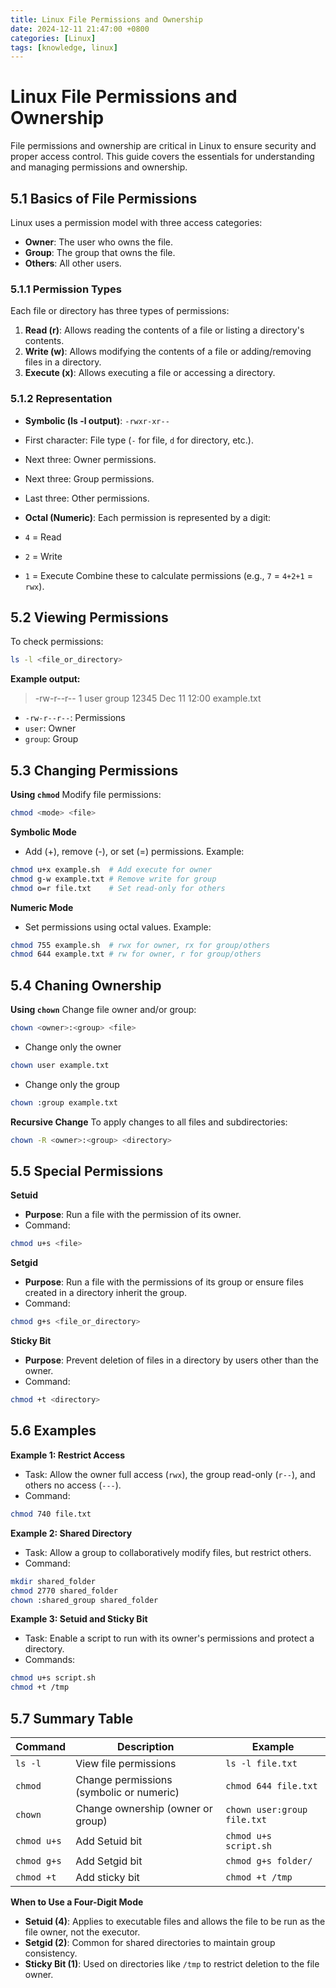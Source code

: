 ```yaml
---
title: Linux File Permissions and Ownership
date: 2024-12-11 21:47:00 +0800
categories: [Linux]
tags: [knowledge, linux]
---
```


# Linux File Permissions and Ownership

File permissions and ownership are critical in Linux to ensure security and proper access control. This guide covers the essentials for understanding and managing permissions and ownership.

## 5.1 Basics of File Permissions
Linux uses a permission model with three access categories:
- **Owner**: The user who owns the file.
- **Group**: The group that owns the file.
- **Others**: All other users.

### 5.1.1 Permission Types
Each file or directory has three types of permissions:
1. **Read (r)**: Allows reading the contents of a file or listing a directory's contents.
2. **Write (w)**: Allows modifying the contents of a file or adding/removing files in a directory.
3. **Execute (x)**: Allows executing a file or accessing a directory.

### 5.1.2 Representation
- **Symbolic (ls -l output)**: `-rwxr-xr--`
- First character: File type (`-` for file, `d` for directory, etc.).
- Next three: Owner permissions.
- Next three: Group permissions.
- Last three: Other permissions.

- **Octal (Numeric)**:
Each permission is represented by a digit:
- `4` = Read
- `2` = Write
- `1` = Execute
Combine these to calculate permissions (e.g., `7` = `4+2+1` = `rwx`).


## 5.2 Viewing Permissions
To check permissions:
```bash
ls -l <file_or_directory>
```

**Example output:**
> -rw-r--r--  1 user group  12345 Dec 11 12:00 example.txt
- `-rw-r--r--`: Permissions
- `user`: Owner
- `group`: Group

## 5.3 Changing Permissions
**Using `chmod`**
Modify file permissions:
```bash
chmod <mode> <file>
```

**Symbolic Mode**
- Add (+), remove (-), or set (=) permissions. Example:
```bash
chmod u+x example.sh  # Add execute for owner
chmod g-w example.txt # Remove write for group
chmod o=r file.txt    # Set read-only for others
```

**Numeric Mode**
- Set permissions using octal values. Example:
```bash
chmod 755 example.sh  # rwx for owner, rx for group/others
chmod 644 example.txt # rw for owner, r for group/others
```

## 5.4 Chaning Ownership
**Using `chown`**
Change file owner and/or group:
```bash
chown <owner>:<group> <file>
```

- Change only the owner
```bash
chown user example.txt
```

- Change only the group
```bash
chown :group example.txt
``` 

**Recursive Change**
To apply changes to all files and subdirectories:
```bash
chown -R <owner>:<group> <directory>
```

## 5.5 Special Permissions
**Setuid**
- **Purpose**: Run a file with the permission of its owner.
- Command:
```bash
chmod u+s <file>
```

**Setgid**
- **Purpose**: Run a file with the permissions of its group or ensure files created in a directory inherit the group.
- Command:
```bash
chmod g+s <file_or_directory>
```

**Sticky Bit**
- **Purpose**: Prevent deletion of files in a directory by users other than the owner.
- Command:
```bash
chmod +t <directory>
```

## 5.6 Examples 
**Example 1: Restrict Access**
- Task: Allow the owner full access (`rwx`), the group read-only (`r--`), and others no access (`---`).
- Command:
```bash
chmod 740 file.txt
```

**Example 2: Shared Directory**
- Task: Allow a group to collaboratively modify files, but restrict others.
- Command:
```bash
mkdir shared_folder
chmod 2770 shared_folder
chown :shared_group shared_folder
```

**Example 3: Setuid and Sticky Bit**
- Task: Enable a script to run with its owner's permissions and protect a directory.
- Commands:
```bash
chmod u+s script.sh
chmod +t /tmp
```

## 5.7 Summary Table

| **Command** | **Description**                          | **Example**                 |
| ----------- | ---------------------------------------- | --------------------------- |
| `ls -l`     | View file permissions                    | `ls -l file.txt`            |
| `chmod`     | Change permissions (symbolic or numeric) | `chmod 644 file.txt`        |
| `chown`     | Change ownership (owner or group)        | `chown user:group file.txt` |
| `chmod u+s` | Add Setuid bit                           | `chmod u+s script.sh`       |
| `chmod g+s` | Add Setgid bit                           | `chmod g+s folder/`         |
| `chmod +t`  | Add sticky bit                           | `chmod +t /tmp`             |

**When to Use a Four-Digit Mode**
- **Setuid (4)**: Applies to executable files and allows the file to be run as the file owner, not the executor.
- **Setgid (2)**: Common for shared directories to maintain group consistency.
- **Sticky Bit (1)**: Used on directories like `/tmp` to restrict deletion to the file owner.
